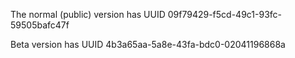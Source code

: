 The normal (public) version has UUID 09f79429-f5cd-49c1-93fc-59505bafc47f

Beta version has UUID 4b3a65aa-5a8e-43fa-bdc0-02041196868a